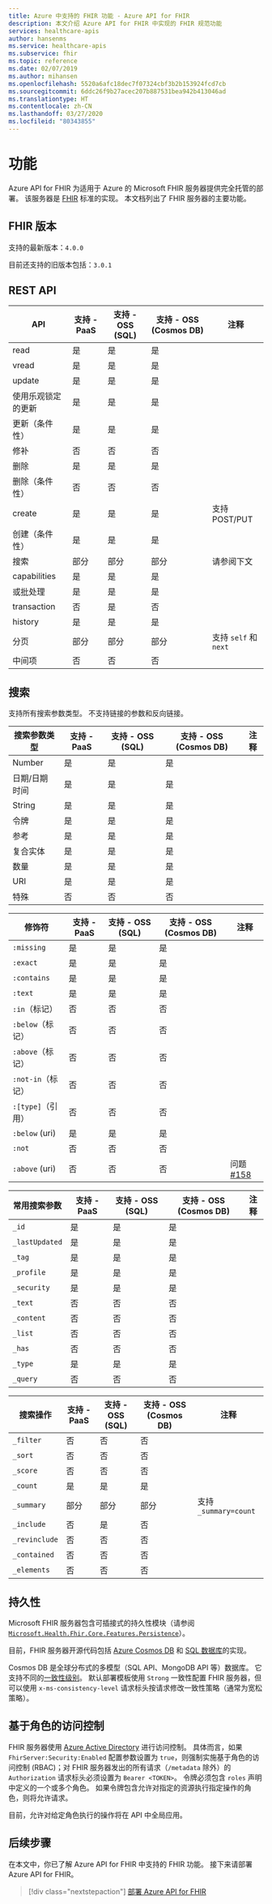 ```yaml
---
title: Azure 中支持的 FHIR 功能 - Azure API for FHIR
description: 本文介绍 Azure API for FHIR 中实现的 FHIR 规范功能
services: healthcare-apis
author: hansenms
ms.service: healthcare-apis
ms.subservice: fhir
ms.topic: reference
ms.date: 02/07/2019
ms.author: mihansen
ms.openlocfilehash: 5520a6afc18dec7f07324cbf3b2b153924fcd7cb
ms.sourcegitcommit: 6ddc26f9b27acec207b887531bea942b413046ad
ms.translationtype: HT
ms.contentlocale: zh-CN
ms.lasthandoff: 03/27/2020
ms.locfileid: "80343855"
---
```

# <a name="features"></a>功能

Azure API for FHIR 为适用于 Azure 的 Microsoft FHIR 服务器提供完全托管的部署。 该服务器是 [FHIR](https://hl7.org/fhir) 标准的实现。 本文档列出了 FHIR 服务器的主要功能。

## <a name="fhir-version"></a>FHIR 版本

支持的最新版本：`4.0.0`

目前还支持的旧版本包括：`3.0.1`

## <a name="rest-api"></a>REST API

| API                            | 支持 - PaaS | 支持 - OSS (SQL) | 支持 - OSS (Cosmos DB) | 注释                                             |
|--------------------------------|-----------|-----------|-----------|-----------------------------------------------------|
| read                           | 是       | 是       | 是       |                                                     |
| vread                          | 是       | 是       | 是       |                                                     |
| update                         | 是       | 是       | 是       |                                                     |
| 使用乐观锁定的更新 | 是       | 是       | 是       |                                                     |
| 更新（条件性）           | 是       | 是       | 是       |                                                     |
| 修补                          | 否        | 否        | 否        |                                                     |
| 删除                         | 是       | 是       | 是       |                                                     |
| 删除（条件性）           | 否        | 否        | 否        |                                                     |
| create                         | 是       | 是       | 是       | 支持 POST/PUT                               |
| 创建（条件性）           | 是       | 是       | 是       |                                                     |
| 搜索                         | 部分   | 部分   | 部分   | 请参阅下文                                           |
| capabilities                   | 是       | 是       | 是       |                                                     |
| 或批处理                          | 是       | 是       | 是       |                                                     |
| transaction                    | 否        | 是       | 否        |                                                     |
| history                        | 是       | 是       | 是       |                                                     |
| 分页                         | 部分   | 部分   | 部分   | 支持 `self` 和 `next`                     |
| 中间项                 | 否        | 否        | 否        |                                                     |

## <a name="search"></a>搜索

支持所有搜索参数类型。 不支持链接的参数和反向链接。 

| 搜索参数类型 | 支持 - PaaS | 支持 - OSS (SQL) | 支持 - OSS (Cosmos DB) | 注释 |
|-----------------------|-----------|-----------|-----------|---------|
| Number                | 是       | 是       | 是       |         |
| 日期/日期时间         | 是       | 是       | 是       |         |
| String                | 是       | 是       | 是       |         |
| 令牌                 | 是       | 是       | 是       |         |
| 参考             | 是       | 是       | 是       |         |
| 复合实体             | 是       | 是       | 是       |         |
| 数量              | 是       | 是       | 是       |         |
| URI                   | 是       | 是       | 是       |         |
| 特殊               | 否        | 否        | 否        |         |


| 修饰符             | 支持 - PaaS | 支持 - OSS (SQL) | 支持 - OSS (Cosmos DB) | 注释 |
|-----------------------|-----------|-----------|-----------|---------|
|`:missing`             | 是       | 是       | 是       |         |
|`:exact`               | 是       | 是       | 是       |         |
|`:contains`            | 是       | 是       | 是       |         |
|`:text`                | 是       | 是       | 是       |         |
|`:in`（标记）          | 否        | 否        | 否        |         |
|`:below`（标记）       | 否        | 否        | 否        |         |
|`:above`（标记）       | 否        | 否        | 否        |         |
|`:not-in`（标记）      | 否        | 否        | 否        |         |
|`:[type]`（引用）  | 否        | 否        | 否        |         |
|`:below` (uri)         | 是       | 是       | 是       |         |
|`:not`                 | 否        | 否        | 否        |         |
|`:above` (uri)         | 否        | 否        | 否        | 问题 [#158](https://github.com/Microsoft/fhir-server/issues/158) |

| 常用搜索参数 | 支持 - PaaS | 支持 - OSS (SQL) | 支持 - OSS (Cosmos DB) | 注释 |
|-------------------------| ----------| ----------| ----------|---------|
| `_id`                   | 是       | 是       | 是       |         |
| `_lastUpdated`          | 是       | 是       | 是       |         |
| `_tag`                  | 是       | 是       | 是       |         |
| `_profile`              | 是       | 是       | 是       |         |
| `_security`             | 是       | 是       | 是       |         |
| `_text`                 | 否        | 否        | 否        |         |
| `_content`              | 否        | 否        | 否        |         |
| `_list`                 | 否        | 否        | 否        |         |
| `_has`                  | 否        | 否        | 否        |         |
| `_type`                 | 是       | 是       | 是       |         |
| `_query`                | 否        | 否        | 否        |         |

| 搜索操作       | 支持 - PaaS | 支持 - OSS (SQL) | 支持 - OSS (Cosmos DB) | 注释 |
|-------------------------|-----------|-----------|-----------|---------|
| `_filter`               | 否        | 否        | 否        |         |
| `_sort`                 | 否        | 否        | 否        |         |
| `_score`                | 否        | 否        | 否        |         |
| `_count`                | 是       | 是       | 是       |         |
| `_summary`              | 部分   | 部分   | 部分   | 支持 `_summary=count` |
| `_include`              | 否        | 是       | 否        |         |
| `_revinclude`           | 否        | 否        | 否        |         |
| `_contained`            | 否        | 否        | 否        |         |
| `_elements`             | 否        | 否        | 否        |         |

## <a name="persistence"></a>持久性

Microsoft FHIR 服务器包含可插接式的持久性模块（请参阅 [`Microsoft.Health.Fhir.Core.Features.Persistence`](https://github.com/Microsoft/fhir-server/tree/master/src/Microsoft.Health.Fhir.Core/Features/Persistence)）。

目前，FHIR 服务器开源代码包括 [Azure Cosmos DB](../cosmos-db/index-overview.md) 和 [SQL 数据库](/sql-database/)的实现。

Cosmos DB 是全球分布式的多模型（SQL API、MongoDB API 等）数据库。 它支持不同的[一致性级别](../cosmos-db/consistency-levels.md)。 默认部署模板使用 `Strong` 一致性配置 FHIR 服务器，但可以使用 `x-ms-consistency-level` 请求标头按请求修改一致性策略（通常为宽松策略）。

## <a name="role-based-access-control"></a>基于角色的访问控制

FHIR 服务器使用 [Azure Active Directory](/active-directory/) 进行访问控制。 具体而言，如果 `FhirServer:Security:Enabled` 配置参数设置为 `true`，则强制实施基于角色的访问控制 (RBAC)；对 FHIR 服务器发出的所有请求（`/metadata` 除外）的 `Authorization` 请求标头必须设置为 `Bearer <TOKEN>`。 令牌必须包含 `roles` 声明中定义的一个或多个角色。 如果令牌包含允许对指定的资源执行指定操作的角色，则将允许请求。

目前，允许对给定角色执行的操作将在 API 中全局应用。 

## <a name="next-steps"></a>后续步骤

在本文中，你已了解 Azure API for FHIR 中支持的 FHIR 功能。 接下来请部署 Azure API for FHIR。
 
>[!div class="nextstepaction"]
>[部署 Azure API for FHIR](fhir-paas-portal-quickstart.md)